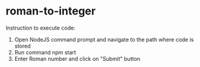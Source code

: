 # roman-to-integer

Instruction to execute code:
1. Open NodeJS command prompt and navigate to the path where code is stored
2. Run command npm start
3. Enter Roman number and click on "Submit" button
